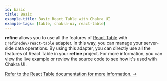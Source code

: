 ```yaml
---
id: basic
title: Basic
example-title: Basic React Table with Chakra UI
example-tags: [table, chakra-ui, react-table]
---
```


**refine** allows you to use all the features of [React Table](https://react-table.tanstack.com/) with `@refinedev/react-table` adapter. In this way, you can manage your server-side data operations. By using this adapter, you can directly use all the features of React Table in your **refine** project. For more information, you can view the live example or review the source code to see how it's used with Chakra UI.

[Refer to the React Table documentation for more information. →](/docs/packages/list-of-packages/index)

<CodeSandboxExample path="table-chakra-ui-basic" />
